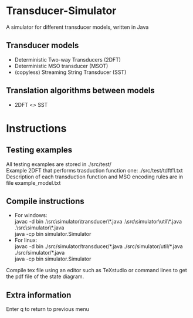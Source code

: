 # Transducer-Simulator

A simulator for different transducer models, written in Java

## Transducer models

* Deterministic Two-way Transducers (2DFT)
* Deterministic MSO transducer (MSOT)
* (copyless) Streaming String Transducer (SST)

## Translation algorithms between models

* 2DFT <> SST

# Instructions

## Testing examples
All testing examples are stored in ./src/test/  
Example 2DFT that performs trasduction function one: ./src/test/tdftf1.txt  
Description of each transduction function and MSO encoding rules are in file example_model.txt

## Compile instructions
* For windows:  
    javac -d bin .\src\simulator\transducer\\\*.java .\src\simulator\util\\\*.java .\src\simulator\\\*.java  
    java -cp bin simulator.Simulator
* For linux:  
    javac -d bin ./src/simulator/transducer/\*.java ./src/simulator/util/\*.java ./src/simulator/\*.java  
    java -cp bin simulator.Simulator

Compile tex file using an editor such as TeXstudio or command lines to get the pdf file of the state diagram.
## Extra information
Enter q to return to previous menu